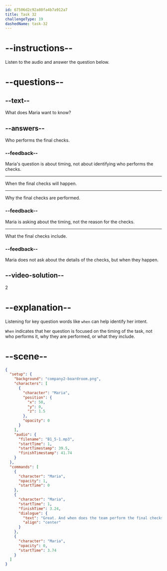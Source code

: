 ```yaml
---
id: 67506d2c92a80fa4b7a912a7
title: Task 32
challengeType: 19
dashedName: task-32
---
```

<!-- (Audio) Maria: Great, and when does the team perform the final checks? -->

# --instructions--

Listen to the audio and answer the question below.

# --questions--

## --text--

What does Maria want to know?

## --answers--

Who performs the final checks.

### --feedback--

Maria's question is about timing, not about identifying who performs the checks.

---

When the final checks will happen.

---

Why the final checks are performed.

### --feedback--

Maria is asking about the timing, not the reason for the checks.

---

What the final checks include.

### --feedback--

Maria does not ask about the details of the checks, but when they happen.

## --video-solution--

2

# --explanation--

Listening for key question words like `when` can help identify her intent.

`When` indicates that her question is focused on the timing of the task, not who performs it, why they are performed, or what they include.

# --scene--

```json
{
  "setup": {
    "background": "company2-boardroom.png",
    "characters": [
      {
        "character": "Maria",
        "position": {
          "x": 50,
          "y": 0,
          "z": 1.5
        },
        "opacity": 0
      }
    ],
    "audio": {
      "filename": "B1_5-1.mp3",
      "startTime": 1,
      "startTimestamp": 39.5,
      "finishTimestamp": 41.74
    }
  },
  "commands": [
    {
      "character": "Maria",
      "opacity": 1,
      "startTime": 0
    },
    {
      "character": "Maria",
      "startTime": 1,
      "finishTime": 3.24,
      "dialogue": {
        "text": "Great. And when does the team perform the final checks?",
        "align": "center"
      }
    },
    {
      "character": "Maria",
      "opacity": 0,
      "startTime": 3.74
    }
  ]
}
```

